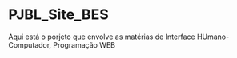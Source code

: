 # PJBL_Site_BES
 Aqui está o porjeto que envolve as matérias de Interface HUmano-Computador, Programação WEB

